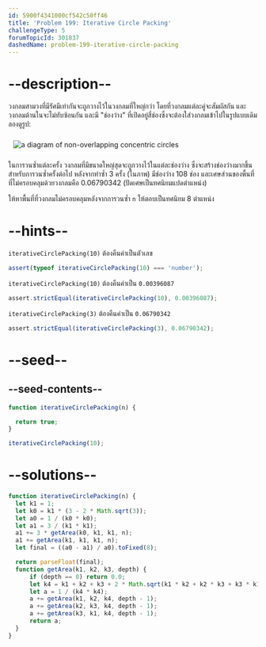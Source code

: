 ```yaml
---
id: 5900f4341000cf542c50ff46
title: 'Problem 199: Iterative Circle Packing'
challengeType: 5
forumTopicId: 301837
dashedName: problem-199-iterative-circle-packing
---
```


# --description--

วงกลมสามวงที่มีรัศมีเท่ากันจะถูกวางไว้ในวงกลมที่ใหญ่กว่า โดยที่วงกลมแต่ละคู่จะสัมผัสกัน และวงกลมด้านในจะไม่ทับซ้อนกัน และมี "ช่องว่าง" ที่เปิดอยู่สี่ช่องซึ่งจะต้องใส่วงกลมเข้าไปในรูปแบบเดิม  
ลองดูรูป:

<img class="img-responsive center-block" alt="a diagram of non-overlapping concentric circles" src="https://cdn-media-1.freecodecamp.org/project-euler/199-circles-in-circles.gif" style="background-color: white; padding: 10px;">

ในการวนซ้ำแต่ละครั้ง วงกลมที่มีขนาดใหญ่สุดจะถูกวางไว้ในแต่ละช่องว่าง ซึ่งจะสร้างช่องว่างมากขึ้นสำหรับการวนซ้ำครั้งต่อไป หลังจากทำซ้ำ 3 ครั้ง (ในภาพ) มีช่องว่าง 108 ช่อง และเศษส่วนของพื้นที่ที่ไม่ครอบคลุมด้วยวงกลมคือ 0.06790342 (ปัดเศษเป็นทศนิยมแปดตำแหน่ง)

ให้หาพื้นที่ที่วงกลมไม่ครอบคลุมหลังจากการวนซ้ำ `n` ให้ตอบเป็นทศนิยม 8 ตำแหน่ง

# --hints--

`iterativeCirclePacking(10)` ต้องคืนค่าเป็นตัวเลข

```js
assert(typeof iterativeCirclePacking(10) === 'number');
```

`iterativeCirclePacking(10)` ต้องคืนค่าเป็น `0.00396087`

```js
assert.strictEqual(iterativeCirclePacking(10), 0.00396087);
```

`iterativeCirclePacking(3)` ต้องคืนค่าเป็น `0.06790342`

```js
assert.strictEqual(iterativeCirclePacking(3), 0.06790342);
```

# --seed--

## --seed-contents--

```js
function iterativeCirclePacking(n) {

  return true;
}

iterativeCirclePacking(10);
```

# --solutions--

```js
function iterativeCirclePacking(n) {
  let k1 = 1;
  let k0 = k1 * (3 - 2 * Math.sqrt(3));
  let a0 = 1 / (k0 * k0);
  let a1 = 3 / (k1 * k1);
  a1 += 3 * getArea(k0, k1, k1, n);
  a1 += getArea(k1, k1, k1, n);
  let final = ((a0 - a1) / a0).toFixed(8);

  return parseFloat(final);
  function getArea(k1, k2, k3, depth) {
      if (depth == 0) return 0.0;
      let k4 = k1 + k2 + k3 + 2 * Math.sqrt(k1 * k2 + k2 * k3 + k3 * k1);
      let a = 1 / (k4 * k4);
      a += getArea(k1, k2, k4, depth - 1);
      a += getArea(k2, k3, k4, depth - 1);
      a += getArea(k3, k1, k4, depth - 1);
      return a;
  }
}
```
